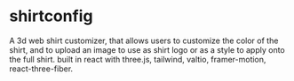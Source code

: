 # shirtconfig
A 3d web shirt customizer, that allows users to customize the color of the shirt, and to upload an image to use as shirt logo or as a style to apply onto the full shirt.
built in react with three.js, tailwind, valtio, framer-motion, react-three-fiber.
